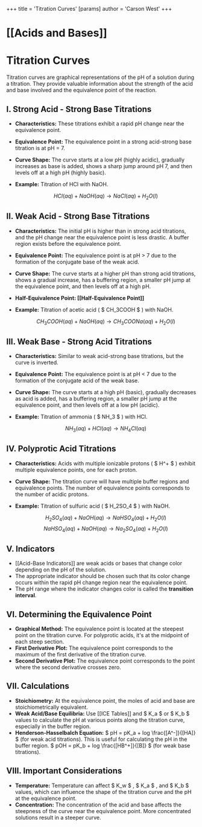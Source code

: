 +++
 title = 'Titration Curves'
[params]
	author = 'Carson West'
+++
# [[Acids and Bases]]
# Titration Curves

Titration curves are graphical representations of the pH of a solution during a titration. They provide valuable information about the strength of the acid and base involved and the equivalence point of the reaction.

## I. Strong Acid - Strong Base Titrations

*   **Characteristics:** These titrations exhibit a rapid pH change near the equivalence point.
*   **Equivalence Point:** The equivalence point in a strong acid-strong base titration is at pH = 7.
*   **Curve Shape:** The curve starts at a low pH (highly acidic), gradually increases as base is added, shows a sharp jump around pH 7, and then levels off at a high pH (highly basic).
*   **Example:** Titration of HCl with NaOH.

     $$ HCl(aq) + NaOH(aq) \rightarrow NaCl(aq) + H_2O(l) $$  
## II. Weak Acid - Strong Base Titrations

*   **Characteristics:** The initial pH is higher than in strong acid titrations, and the pH change near the equivalence point is less drastic. A buffer region exists before the equivalence point.
*   **Equivalence Point:** The equivalence point is at pH > 7 due to the formation of the conjugate base of the weak acid.
*   **Curve Shape:** The curve starts at a higher pH than strong acid titrations, shows a gradual increase, has a buffering region, a smaller pH jump at the equivalence point, and then levels off at a high pH.
*   **Half-Equivalence Point: [[Half-Equivalence Point]]**
*   **Example:** Titration of acetic acid ( $ CH_3COOH $ ) with NaOH.

     $$ CH_3COOH(aq) + NaOH(aq) \rightarrow CH_3COONa(aq) + H_2O(l) $$  
## III. Weak Base - Strong Acid Titrations

*   **Characteristics:** Similar to weak acid-strong base titrations, but the curve is inverted.
*   **Equivalence Point:** The equivalence point is at pH < 7 due to the formation of the conjugate acid of the weak base.
*   **Curve Shape:** The curve starts at a high pH (basic), gradually decreases as acid is added, has a buffering region, a smaller pH jump at the equivalence point, and then levels off at a low pH (acidic).
*   **Example:** Titration of ammonia ( $ NH_3 $ ) with HCl.

     $$ NH_3(aq) + HCl(aq) \rightarrow NH_4Cl(aq) $$  
## IV. Polyprotic Acid Titrations

*   **Characteristics:** Acids with multiple ionizable protons ( $ H^+ $ ) exhibit multiple equivalence points, one for each proton.
*   **Curve Shape:** The titration curve will have multiple buffer regions and equivalence points. The number of equivalence points corresponds to the number of acidic protons.
*   **Example:** Titration of sulfuric acid ( $ H_2SO_4 $ ) with NaOH.

     $$ H_2SO_4(aq) + NaOH(aq) \rightarrow NaHSO_4(aq) + H_2O(l) $$       $$ NaHSO_4(aq) + NaOH(aq) \rightarrow Na_2SO_4(aq) + H_2O(l) $$  
## V. Indicators

*   [[Acid-Base Indicators]] are weak acids or bases that change color depending on the pH of the solution.
*   The appropriate indicator should be chosen such that its color change occurs within the rapid pH change region near the equivalence point.
*   The pH range where the indicator changes color is called the **transition interval**.

## VI. Determining the Equivalence Point

*   **Graphical Method:** The equivalence point is located at the steepest point on the titration curve. For polyprotic acids, it's at the midpoint of each steep section.
*   **First Derivative Plot:** The equivalence point corresponds to the maximum of the first derivative of the titration curve.
*   **Second Derivative Plot:** The equivalence point corresponds to the point where the second derivative crosses zero.

## VII. Calculations

*   **Stoichiometry:** At the equivalence point, the moles of acid and base are stoichiometrically equivalent.
*   **Weak Acid/Base Equilibria:** Use [[ICE Tables]] and  $ K_a $  or  $ K_b $  values to calculate the pH at various points along the titration curve, especially in the buffer region.
*   **Henderson-Hasselbalch Equation:**   $ pH = pK_a + log \frac{[A^-]}{[HA]} $  (for weak acid titrations). This is useful for calculating the pH in the buffer region.  $ pOH = pK_b + log \frac{[HB^+]}{[B]} $  (for weak base titrations).

## VIII. Important Considerations

*   **Temperature:** Temperature can affect  $ K_w $ ,  $ K_a $ , and  $ K_b $  values, which can influence the shape of the titration curve and the pH at the equivalence point.
*   **Concentration:** The concentration of the acid and base affects the steepness of the curve near the equivalence point. More concentrated solutions result in a steeper curve.
